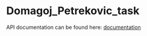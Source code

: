 # Domagoj_Petrekovic_task
API documentation can be found here: [documentation](https://orange-trinity-547899.postman.co/workspace/bb6ef342-4d22-4f94-8a54-efe9da4ff508/api/81006d5a-a997-44ee-a2e4-623763cc02d1)

